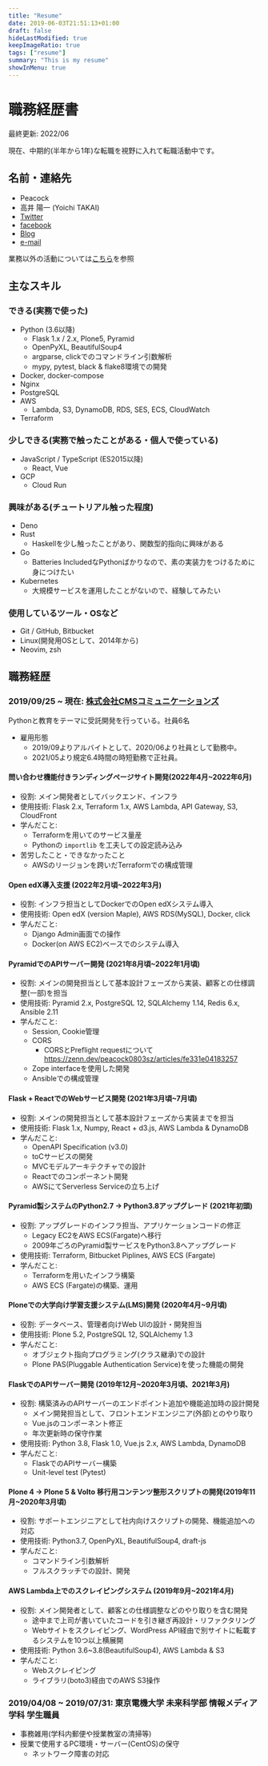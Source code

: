 ```yaml
---
title: "Resume"
date: 2019-06-03T21:51:13+01:00
draft: false
hideLastModified: true
keepImageRatio: true
tags: ["resume"]
summary: "This is my resume"
showInMenu: true
---
```


# 職務経歴書

最終更新: 2022/06

現在、中期的(半年から1年)な転職を視野に入れて転職活動中です。

## 名前・連絡先

- Peacock
- 高井 陽一 (Yoichi TAKAI)
- [Twitter](https://twitter.com/peacock0803sz)
- [facebook](https://www.facebook.com/peacock0803sz)
- [Blog](https://peacock0803sz.hatenablog.jp)
- [e-mail](mailto:contact@peacock0803sz.com)

業務以外の活動については[こちら](../activities)を参照

## 主なスキル

### できる(実務で使った)

- Python (3.6以降)
    - Flask 1.x / 2.x, Plone5, Pyramid
    - OpenPyXL, BeautifulSoup4
    - argparse, clickでのコマンドライン引数解析
    - mypy, pytest, black & flake8環境での開発
- Docker, docker-compose
- Nginx
- PostgreSQL
- AWS
    - Lambda, S3, DynamoDB, RDS, SES, ECS, CloudWatch
- Terraform

### 少しできる(実務で触ったことがある・個人で使っている)

- JavaScript / TypeScript (ES2015以降)
    - React, Vue
- GCP
    - Cloud Run

### 興味がある(チュートリアル触った程度)

- Deno
- Rust
    - Haskellを少し触ったことがあり、関数型的指向に興味がある
- Go
    - Batteries IncludedなPythonばかりなので、素の実装力をつけるために身につけたい
- Kubernetes
    - 大規模サービスを運用したことがないので、経験してみたい

### 使用しているツール・OSなど

- Git / GitHub, Bitbucket
- Linux(開発用OSとして、2014年から)
- Neovim, zsh

## 職務経歴

### 2019/09/25 ~ 現在: [株式会社CMSコミュニケーションズ](https://cmscom.jp)

Pythonと教育をテーマに受託開発を行っている。社員6名

- 雇用形態
    - 2019/09よりアルバイトとして、2020/06より社員として勤務中。
    - 2021/05より規定6.4時間の時短勤務で正社員。

#### 問い合わせ機能付きランディングページサイト開発(2022年4月~2022年6月)

- 役割: メイン開発者としてバックエンド、インフラ
- 使用技術: Flask 2.x, Terraform 1.x, AWS Lambda, API Gateway, S3, CloudFront
- 学んだこと:
    - Terraformを用いてのサービス量産
    - Pythonの `importlib` を工夫しての設定読み込み
- 苦労したこと・できなかったこと
    - AWSのリージョンを跨いだTerraformでの構成管理

#### Open edX導入支援 (2022年2月頃~2022年3月)

- 役割: インフラ担当としてDockerでのOpen edXシステム導入
- 使用技術: Open edX (version Maple), AWS RDS(MySQL), Docker, click
- 学んだこと:
    - Django Admin画面での操作
    - Docker(on AWS EC2)ベースでのシステム導入

#### PyramidでのAPIサーバー開発 (2021年8月頃~2022年1月頃)

- 役割: メインの開発担当として基本設計フェーズから実装、顧客との仕様調整(一部)を担当
- 使用技術: Pyramid 2.x, PostgreSQL 12, SQLAlchemy 1.14, Redis 6.x, Ansible 2.11
- 学んだこと:
    - Session, Cookie管理
    - CORS
        - CORSとPreflight requestについて <https://zenn.dev/peacock0803sz/articles/fe331e04183257>
    - Zope interfaceを使用した開発
    - Ansibleでの構成管理

#### Flask + ReactでのWebサービス開発 (2021年3月頃~7月頃)

- 役割: メインの開発担当として基本設計フェーズから実装までを担当
- 使用技術: Flask 1.x, Numpy, React + d3.js, AWS Lambda & DynamoDB
- 学んだこと:
    - OpenAPI Specification (v3.0)
    - toCサービスの開発
    - MVCモデルアーキテクチャでの設計
    - Reactでのコンポーネント開発
    - AWSにてServerless Serviceの立ち上げ

#### Pyramid製システムのPython2.7 -> Python3.8アップグレード (2021年初頭)

- 役割: アップグレードのインフラ担当、アプリケーションコードの修正
    - Legacy EC2をAWS ECS(Fargate)へ移行
    - 2009年ごろのPyramid製サービスをPython3.8へアップグレード
- 使用技術: Terraform, Bitbucket Piplines, AWS ECS (Fargate)
- 学んだこと:
    - Terraformを用いたインフラ構築
    - AWS ECS (Fargate)の構築、運用

#### Ploneでの大学向け学習支援システム(LMS)開発 (2020年4月~9月頃)

- 役割: データベース、管理者向けWeb UIの設計・開発担当
- 使用技術: Plone 5.2, PostgreSQL 12, SQLAlchemy 1.3
- 学んだこと:
    - オブジェクト指向プログラミング(クラス継承)での設計
    - Plone PAS(Pluggable Authentication Service)を使った機能の開発

#### FlaskでのAPIサーバー開発 (2019年12月~2020年3月頃、2021年3月)

- 役割: 構築済みのAPIサーバーのエンドポイント追加や機能追加時の設計開発
    - メイン開発担当として、フロントエンドエンジニア(外部)とのやり取り
    - Vue.jsのコンポーネント修正
    - 年次更新時の保守作業
- 使用技術: Python 3.8, Flask 1.0, Vue.js 2.x, AWS Lambda, DynamoDB
- 学んだこと:
    - FlaskでのAPIサーバー構築
    - Unit-level test (Pytest)

#### Plone 4 -> Plone 5 & Volto 移行用コンテンツ整形スクリプトの開発(2019年11月~2020年3月頃)

- 役割: サポートエンジニアとして社内向けスクリプトの開発、機能追加への対応
- 使用技術: Python3.7, OpenPyXL, BeautifulSoup4, draft-js
- 学んだこと:
    - コマンドライン引数解析
    - フルスクラッチでの設計、開発

#### AWS Lambda上でのスクレイピングシステム (2019年9月~2021年4月)

- 役割: メイン開発者として、顧客との仕様調整などのやり取りを含む開発
    - 途中まで上司が書いていたコードを引き継ぎ再設計・リファクタリング
    - Webサイトをスクレイピング、WordPress API経由で別サイトに転載するシステムを10つ以上横展開
- 使用技術: Python 3.6~3.8(BeautifulSoup4), AWS Lambda & S3
- 学んだこと:
    - Webスクレイピング
    - ライブラリ(boto3)経由でのAWS S3操作

### 2019/04/08 ~ 2019/07/31: 東京電機大学 未来科学部 情報メディア学科 学生職員

- 事務雑用(学科内郵便や授業教室の清掃等)
- 授業で使用するPC環境・サーバー(CentOS)の保守
    - ネットワーク障害の対応
